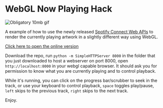 WebGL Now Playing Hack
======================

![Obligatory 10mb gif](kung10mb.gif)

A example of how to use the newly released [Spotify Connect Web APIs](https://developer.spotify.com/web-api/web-api-connect-endpoint-reference/) to render the currently playing artwork in a slightly different way using WebGL.

[Click here to open the online version](https://possan.github.io/webgl-spotify-connect-now-playing-screen-example)

Download the repo, run `python -m SimpleHTTPServer 8000` in the folder that you just downloaded to host a webserver on port 8000, open `http://localhost:8000` in your webgl capable browser. It should ask you for permission to know what you are currently playing and to control playback.

While it's running, you can click on the progress bar/scrubber to seek in the track, or use your keyboard to control playback, `space` toggles play/pause, `left` skips to the previous track, `right` skips to the next track.

Enjoy.
